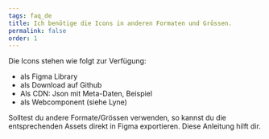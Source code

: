 ```yaml
---
tags: faq_de
title: Ich benötige die Icons in anderen Formaten und Grössen.
permalink: false
order: 1
---
```


Die Icons stehen wie folgt zur Verfügung: 

- <sbb-link variant="inline" type="button" target="_blank" href="https://www.figma.com/file/UQBd7cHKav0hr9oXYp7opJ/SBB-Icons?node-id=372%3A0">als Figma Library</sbb-link>
- <sbb-link variant="inline" type="button" target="_blank" href="https://github.com/sbb-design-systems/sbb-icons/archive/refs/heads/main.zip">als Download auf Github</sbb-link>
- Als CDN: <sbb-link variant="inline" type="button" target="_blank" href="https://icons.app.sbb.ch/icons/index.json">Json mit Meta-Daten</sbb-link>, <sbb-link variant="inline" type="button" target="_blank" href="https://icons.app.sbb.ch/icons/bottle-apple-small.svg">Beispiel</sbb-link>
- <sbb-link variant="inline" type="button" target="_blank" href="https://lyne-storybook.app.sbb.ch/?path=/docs/components-sbb-icon--default">als Webcomponent (siehe Lyne)</sbb-link>


Solltest du andere Formate/Grössen verwenden, so kannst du die entsprechenden Assets direkt in Figma exportieren. Diese <sbb-link variant="inline" type="button" target="_blank" href="https://help.figma.com/hc/en-us/articles/360040028114-Guide-to-exports-in-Figma#extra-settings">Anleitung</sbb-link> hilft dir.   